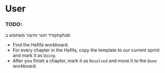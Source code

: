 # User

### TODO:
תקודד חוגר ותיצור משתמש בphab

* Find the Hafifa workboard.
* For every chapter in the Hafifa, copy the template to our current sprint and mark it as `Doing`.
* After you finish a chapter, mark it as `Resolved` and move it to the `Done` workboard.
